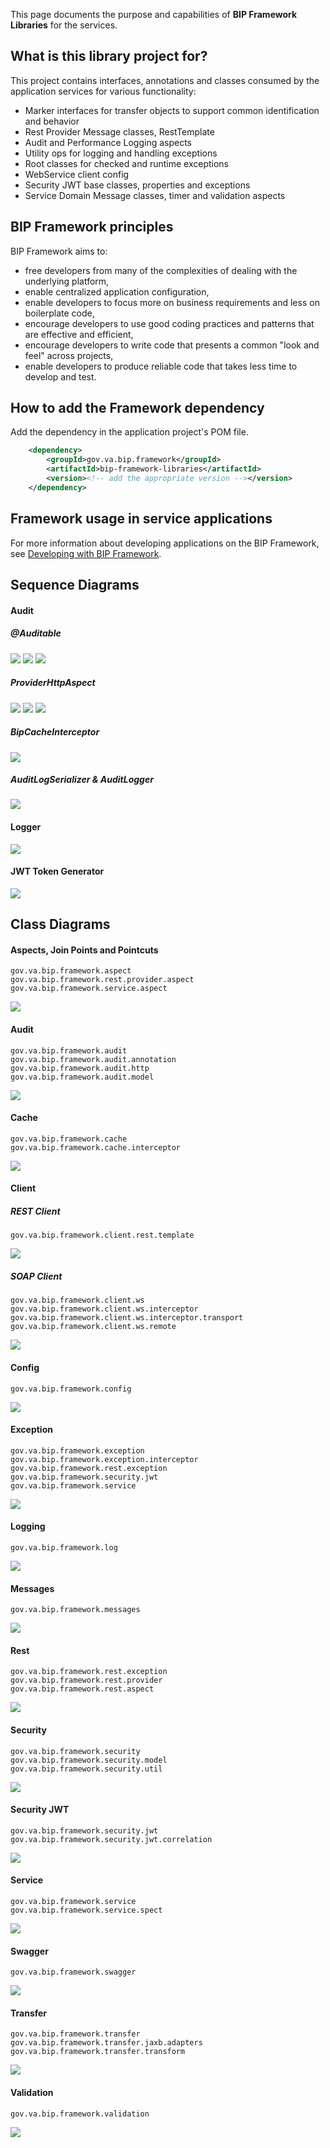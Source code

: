 This page documents the purpose and capabilities of **BIP Framework Libraries** for the services.

## What is this library project for? ##

This project contains interfaces, annotations and classes consumed by the application services for various functionality:
* Marker interfaces for transfer objects to support common identification and behavior
* Rest Provider Message classes, RestTemplate
* Audit and Performance Logging aspects
* Utility ops for logging and handling exceptions
* Root classes for checked and runtime exceptions
* WebService client config
* Security JWT base classes, properties and exceptions
* Service Domain Message classes, timer and validation aspects

## BIP Framework principles
BIP Framework aims to:
* free developers from many of the complexities of dealing with the underlying platform,
* enable centralized application configuration,
* enable developers to focus more on business requirements and less on boilerplate code,
* encourage developers to use good coding practices and patterns that are effective and efficient,
* encourage developers to write code that presents a common "look and feel" across projects,
* enable developers to produce reliable code that takes less time to develop and test.

## How to add the Framework dependency
Add the dependency in the application project's POM file.

```xml
    <dependency>
        <groupId>gov.va.bip.framework</groupId>
        <artifactId>bip-framework-libraries</artifactId>
        <version><!-- add the appropriate version --></version>
    </dependency>
```

## Framework usage in service applications

For more information about developing applications on the BIP Framework, see [Developing with BIP Framework](https://github.com/department-of-veterans-affairs/ocp-reference-spring-boot/tree/master/docs/developing-with-bip-framework.md).

## Sequence Diagrams

#### __Audit__

##### *@Auditable*
<img src="/images/sd-lib-audit-annotation-before.png">
<img src="/images/sd-lib-audit-annotation-afterreturning.png">
<img src="/images/sd-lib-audit-annotation-afterthrowing.png">

##### *ProviderHttpAspect*

<img src="/images/sd-lib-audit-providerhttpascpect-before.png">
<img src="/images/sd-lib-audit-providerhttpascpect-afterreturning.png">
<img src="/images/sd-lib-audit-providerhttpascpect-afterthrowing.png">

##### *BipCacheInterceptor*
<img src="/images/sd-lib-audit-cache.png">

##### *AuditLogSerializer & AuditLogger*
<img src="/images/sd-lib-audit-logserializer.png">

#### __Logger__
<img src="/images/sd-lib-log.png">

#### __JWT Token Generator__
<img src="/images/sd-lib-security-jwt-generator.png">

## Class Diagrams

#### __Aspects, Join Points and Pointcuts__
    gov.va.bip.framework.aspect
    gov.va.bip.framework.rest.provider.aspect
    gov.va.bip.framework.service.aspect
<img src="/images/cd-lib-aspect.png">

#### __Audit__
    gov.va.bip.framework.audit
    gov.va.bip.framework.audit.annotation
    gov.va.bip.framework.audit.http
    gov.va.bip.framework.audit.model
<img src="/images/cd-lib-audit.png">

#### __Cache__
    gov.va.bip.framework.cache
    gov.va.bip.framework.cache.interceptor
<img src="/images/cd-lib-cache.png">

#### __Client__
##### *REST Client*
    gov.va.bip.framework.client.rest.template
<img src="/images/cd-lib-client-rest.png">

##### *SOAP Client*
    gov.va.bip.framework.client.ws
    gov.va.bip.framework.client.ws.interceptor
    gov.va.bip.framework.client.ws.interceptor.transport
    gov.va.bip.framework.client.ws.remote
<img src="/images/cd-lib-client-ws.png">

#### __Config__
    gov.va.bip.framework.config
<img src="/images/cd-lib-config.png">

#### __Exception__
    gov.va.bip.framework.exception
    gov.va.bip.framework.exception.interceptor
    gov.va.bip.framework.rest.exception
    gov.va.bip.framework.security.jwt
    gov.va.bip.framework.service
<img src="/images/cd-lib-exception.png">

#### __Logging__
    gov.va.bip.framework.log
<img src="/images/cd-lib-log.png">

#### __Messages__
    gov.va.bip.framework.messages
<img src="/images/cd-lib-messages.png">

#### __Rest__
    gov.va.bip.framework.rest.exception
    gov.va.bip.framework.rest.provider
    gov.va.bip.framework.rest.aspect
<img src="/images/cd-lib-rest.png">

#### __Security__
    gov.va.bip.framework.security
    gov.va.bip.framework.security.model
    gov.va.bip.framework.security.util
<img src="/images/cd-lib-security.png">

#### __Security JWT__
    gov.va.bip.framework.security.jwt
    gov.va.bip.framework.security.jwt.correlation
<img src="/images/cd-lib-security-jwt.png">

#### __Service__
    gov.va.bip.framework.service
    gov.va.bip.framework.service.spect
<img src="/images/cd-lib-service.png">

#### __Swagger__
    gov.va.bip.framework.swagger
<img src="/images/cd-lib-swagger.png">

#### __Transfer__
    gov.va.bip.framework.transfer
    gov.va.bip.framework.transfer.jaxb.adapters
    gov.va.bip.framework.transfer.transform
<img src="/images/cd-lib-transfer.png">

#### __Validation__
    gov.va.bip.framework.validation
<img src="/images/cd-lib-validation.png">



